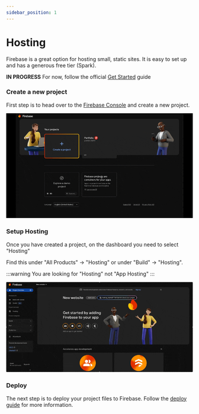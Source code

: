 ```yaml
---
sidebar_position: 1
---
```


# Hosting

Firebase is a great option for hosting small, static sites. It is easy to set up and has a generous free tier (Spark).

**IN PROGRESS**
For now, follow the official [Get Started](https://firebase.google.com/docs/hosting/quickstart) guide


### Create a new project

First step is to head over to the [Firebase Console](https://console.firebase.google.com/) and create a new project.

![Create a new project](img/create-new-project.gif)

### Setup Hosting

Once you have created a project, on the dashboard you need to select "Hosting"

Find this under "All Products" -> "Hosting" or under "Build" -> "Hosting".

:::warning
You are looking for "Hosting" not "App Hosting"
:::

![Select Hosting](img/Firebase-hosting.gif)

### Deploy

The next step is to deploy your project files to Firebase. Follow the [deploy guide](/docs/firebase/deploy) for more information.